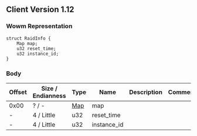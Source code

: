## Client Version 1.12

### Wowm Representation
```rust,ignore
struct RaidInfo {
    Map map;
    u32 reset_time;
    u32 instance_id;
}
```
### Body
| Offset | Size / Endianness | Type | Name | Description | Comment |
| ------ | ----------------- | ---- | ---- | ----------- | ------- |
| 0x00 | ? / - | [Map](map.md) | map |  |  |
| - | 4 / Little | u32 | reset_time |  |  |
| - | 4 / Little | u32 | instance_id |  |  |
